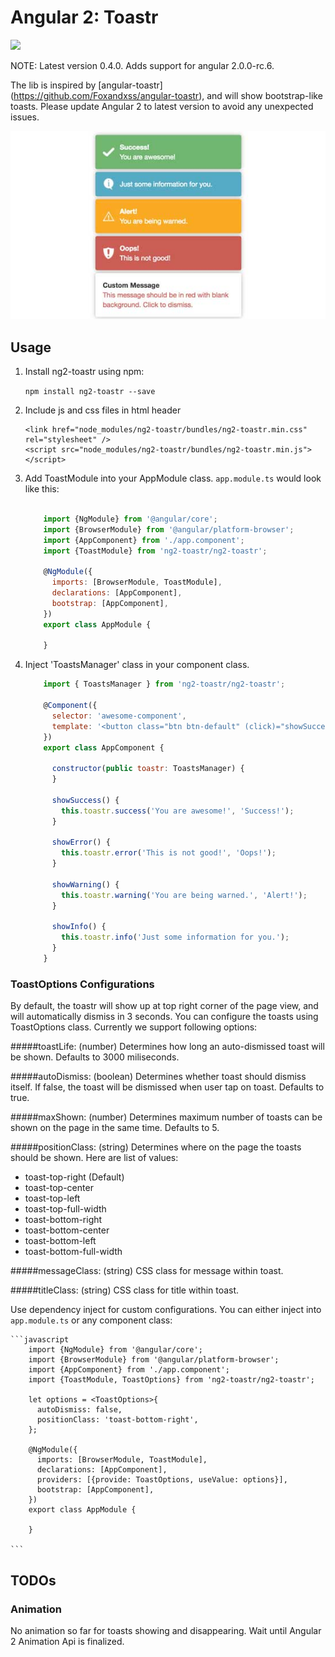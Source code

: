 Angular 2: Toastr
===================

[![](https://img.shields.io/badge/npm-v0.4.0-brightgreen.svg)](https://www.npmjs.com/package/ng2-toastr)

NOTE: Latest version 0.4.0. Adds support for angular 2.0.0-rc.6.

The lib is inspired by [angular-toastr] (https://github.com/Foxandxss/angular-toastr), and will show bootstrap-like toasts. 
Please update Angular 2 to latest version to avoid any unexpected issues.

![Examples](toastr-examples.jpg?raw=true "Bootstrap Toasts")

## Usage

1. Install ng2-toastr using npm:

    ``` npm install ng2-toastr --save ```

2. Include js and css files in html header
    
    ```
    <link href="node_modules/ng2-toastr/bundles/ng2-toastr.min.css" rel="stylesheet" />
    <script src="node_modules/ng2-toastr/bundles/ng2-toastr.min.js"></script>
    
    ```

3. Add ToastModule into your AppModule class. `app.module.ts` would look like this:

    ```javascript
    
        import {NgModule} from '@angular/core';
        import {BrowserModule} from '@angular/platform-browser';
        import {AppComponent} from './app.component';
        import {ToastModule} from 'ng2-toastr/ng2-toastr';
        
        @NgModule({
          imports: [BrowserModule, ToastModule],
          declarations: [AppComponent],
          bootstrap: [AppComponent],
        })
        export class AppModule {
        
        }
    ```

4. Inject 'ToastsManager' class in your component class.

    ```javascript
        import { ToastsManager } from 'ng2-toastr/ng2-toastr';
        
        @Component({
          selector: 'awesome-component',
          template: '<button class="btn btn-default" (click)="showSuccess()">Toastr Tester</button>'
        })
        export class AppComponent {
        
          constructor(public toastr: ToastsManager) {
          }
            
          showSuccess() {
            this.toastr.success('You are awesome!', 'Success!');
          }
        
          showError() {
            this.toastr.error('This is not good!', 'Oops!');
          }
        
          showWarning() {
            this.toastr.warning('You are being warned.', 'Alert!');
          }
        
          showInfo() {
            this.toastr.info('Just some information for you.');
          }
        }
    ```


### ToastOptions Configurations

By default, the toastr will show up at top right corner of the page view, and will automatically dismiss in 3 seconds. 
You can configure the toasts using ToastOptions class. Currently we support following options:

#####toastLife: (number)
Determines how long an auto-dismissed toast will be shown. Defaults to 3000 miliseconds.
 
#####autoDismiss: (boolean)
Determines whether toast should dismiss itself. If false, the toast will be dismissed when user tap on toast. Defaults to true.

#####maxShown: (number)
Determines maximum number of toasts can be shown on the page in the same time. Defaults to 5.

#####positionClass: (string)
Determines where on the page the toasts should be shown. Here are list of values: 
* toast-top-right (Default)
* toast-top-center
* toast-top-left
* toast-top-full-width
* toast-bottom-right
* toast-bottom-center
* toast-bottom-left
* toast-bottom-full-width

#####messageClass: (string)
CSS class for message within toast.

#####titleClass: (string)
CSS class for title within toast.

Use dependency inject for custom configurations. You can either inject into `app.module.ts` or any component class:

    ```javascript
        import {NgModule} from '@angular/core';
        import {BrowserModule} from '@angular/platform-browser';
        import {AppComponent} from './app.component';
        import {ToastModule, ToastOptions} from 'ng2-toastr/ng2-toastr';
        
        let options = <ToastOptions>{
          autoDismiss: false,
          positionClass: 'toast-bottom-right',
        };
            
        @NgModule({
          imports: [BrowserModule, ToastModule],
          declarations: [AppComponent],
          providers: [{provide: ToastOptions, useValue: options}],
          bootstrap: [AppComponent],
        })
        export class AppModule {
        
        }
    
    ```

## TODOs

### Animation
No animation so far for toasts showing and disappearing. Wait until Angular 2 Animation Api is finalized.


